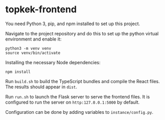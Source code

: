 # topkek-frontend

You need Python 3, pip, and npm installed to set up this project.

Navigate to the project repository and do this to set up the python virtual environment and enable it:

```
python3 -m venv venv
source venv/bin/activate
```

Installing the necessary Node dependencies:

```
npm install
```

Run `build.sh` to build the TypeScript bundles and compile the React files. The results should appear in `dist`.

Run `run.sh` to launch the Flask server to serve the frontend files. It is configured to run the server on `http:127.0.0.1:5000` by default.

Configuration can be done by adding variables to `instance/config.py`.
